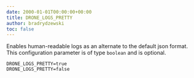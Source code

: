 ```yaml
---
date: 2000-01-01T00:00:00+00:00
title: DRONE_LOGS_PRETTY
author: bradrydzewski
toc: false
---
```


Enables human-readable logs as an alternate to the default json format.
This configuration parameter is of type `boolean` and is optional.

```
DRONE_LOGS_PRETTY=true
DRONE_LOGS_PRETTY=false
```

